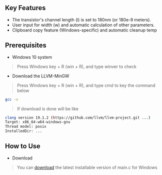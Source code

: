 ## Key Features
* The transistor's channel length (l) is set to 180nm (or 180e-9 meters).
* User input for width (w) and automatic calculation of other parameters.
* Clipboard copy feature (Windows-specific) and automatic cleanup temp

## Prerequisites
* Windows 10 system
> Press Windows key + R (win + R), and type winver to check
* Download the LLVM-MinGW
> Press Windows key + R (win + R), and type cmd to key the command below
```bash
gcc -v
```
> If download is done will be like
```bash
clang version 19.1.2 (https://github.com/llvm/llvm-project.git ...)
Target: x86_64-w64-windows-gnu
Thread model: posix
InstalledDir: ...
```

## How to Use
* Download
> You can [download](https://github.com/amitmerchant1990/electron-markdownify/releases/tag/v1.2.0) the latest installable version of main.c for Windows
